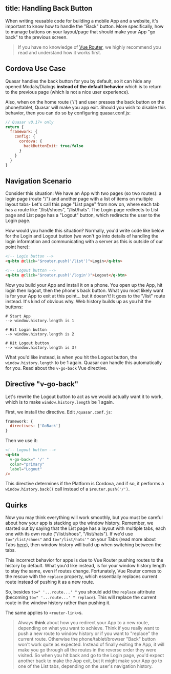 title: Handling Back Button
---
When writing reusable code for building a mobile App and a website, it's important to know how to handle the "Back" button. More specifically, how to manage buttons on your layout/page that should make your App "go back" to the previous screen.

> If you have no knowledge of [Vue Router](http://router.vuejs.org/), we highly recommend you read and understand how it works first.

## Cordova Use Case
Quasar handles the back button for you by default, so it can hide any opened Modals/Dialogs **instead of the default behavior** which is to return to the previous page (which is not a nice user experience).

Also, when on the home route ('/') and user presses the back button on the phone/tablet, Quasar will make you app exit. Should you wish to disable this behavior, then you can do so by configuring quasar.conf.js:

```js
// Quasar v0.17+ only
return {
  framework: {
    config: {
      cordova: {
        backButtonExit: true/false
      }
    }
  }
}
```

## Navigation Scenario
Consider this situation: We have an App with two pages (so two routes): a login page (route "/") and another page with a list of items on multiple layout tabs-  Let's call this page "List page" from now on, where each tab has a route like "/list/shoes", "/list/hats". The Login page redirects to List page and List page has a "Logout" button, which redirects the user to the Login page.

How would you handle this situation? Normally, you'd write code like below for the Login and Logout button (we won't go into details of handling the login information and communicating with a server as this is outside of our point here):

``` html
<!-- Login button -->
<q-btn @click="$router.push('/list')">Login</q-btn>

<!-- Logout button -->
<q-btn @click="$router.push('/login')">Logout</q-btn>
```

Now you build your App and install it on a phone. You open up the App, hit login then logout, then the phone's back button. What you most likely want is for your App to exit at this point... but it doesn't! It goes to the "/list" route instead. It's kind of obvious why. Web history builds up as you hit the buttons:
```
# Start App
--> window.history.length is 1

# Hit Login button
--> window.history.length is 2

# Hit Logout button
--> window.history.length is 3!
```

What you'd like instead, is when you hit the Logout button, the `window.history.length` to be 1 again. Quasar can handle this automatically for you. Read about the `v-go-back` Vue directive.

## Directive "v-go-back"
Let's rewrite the Logout button to act as we would actually want it to work, which is to make `window.history.length` be 1 again.

First, we install the directive. Edit `/quasar.conf.js`:
```js
framework: {
  directives: ['GoBack']
}
```

Then we use it:
``` html
<!-- Logout button -->
<q-btn
  v-go-back=" '/' "
  color="primary"
  label="Logout"
/>
```

This directive determines if the Platform is Cordova, and if so, it performs a `window.history.back()` call instead of a `$router.push('/')`.

## Quirks
Now you may think everything will work smoothly, but you must be careful about how your app is stacking up the window history. Remember, we started out by saying that the List page has a layout with multiple tabs, each one with its own route ("/list/shoes", "/list/hats"). If we'd use `to="/list/shoes"` and `to="/list/hats'"` on your Tabs (read more about Tabs [here](/components/tabs.html)), then window history will build up when switching between the tabs.

This incorrect behavior for apps is due to Vue Router pushing routes to the history by default. What you'd like instead, is for your window history length to stay the same, even if routes change. Fortunately, Vue Router comes to the rescue with the `replace` property, which essentially replaces current route instead of pushing it as a new route.

So, besides `to=" '...route...' "` you should add the `replace` attribute (becoming `to=" '...route...' " replace`). This will replace the current route in the window history rather than pushing it.

The same applies to `<router-link>`s.

> Always **think** about how you redirect your App to a new route, depending on what you want to achieve. Think if you really want to push a new route to window history or if you want to "replace" the current route. Otherwise the phone/tablet/browser "Back" button won't work quite as expected. Instead of finally exiting the App, it will make you go through all the routes in the reverse order they were visited. So when you hit back and go to the Login page, you'd expect another back to make the App exit, but it might make your App go to one of the List tabs, depending on the user's navigation history.
